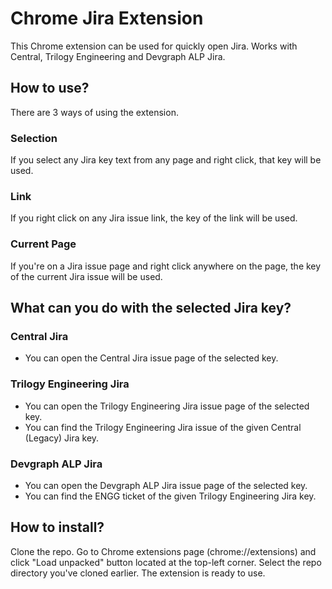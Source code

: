 # Chrome Jira Extension

This Chrome extension can be used for quickly open Jira.
Works with Central, Trilogy Engineering and Devgraph ALP Jira.

## How to use?

There are 3 ways of using the extension.

### Selection

If you select any Jira key text from any page and right click, that key will be used.

### Link

If you right click on any Jira issue link, the key of the link will be used.

### Current Page

If you're on a Jira issue page and right click anywhere on the page, the key of the current Jira issue will be used.

## What can you do with the selected Jira key?

### Central Jira

- You can open the Central Jira issue page of the selected key.

### Trilogy Engineering Jira

- You can open the Trilogy Engineering Jira issue page of the selected key.
- You can find the Trilogy Engineering Jira issue of the given Central (Legacy) Jira key.

### Devgraph ALP Jira

- You can open the Devgraph ALP Jira issue page of the selected key.
- You can find the ENGG ticket of the given Trilogy Engineering Jira key.

## How to install?

Clone the repo. Go to Chrome extensions page (chrome://extensions) and click "Load unpacked" button located at the top-left corner. Select the repo directory you've cloned earlier. The extension is ready to use.
